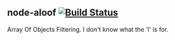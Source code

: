node-aloof [![Build Status](https://secure.travis-ci.org/wankdanker/node-aloof.png)](http://travis-ci.org/wankdanker/node-aloof)
----------

Array Of Objects Filtering. I don't know what the 'l' is for.

